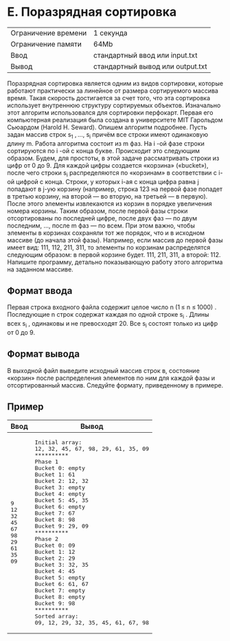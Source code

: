    <div class="header">
      <h1 class="title">E. Поразрядная сортировка</h1>
      <table>
         <tbody><tr class="time-limit">
            <td class="property-title">Ограничение времени</td>
            <td>1&nbsp;секунда</td>
         </tr>
         <tr class="memory-limit">
            <td class="property-title">Ограничение памяти</td>
            <td>64Mb</td>
         </tr>
         <tr class="input-file">
            <td class="property-title">Ввод</td>
            <td colspan="1">стандартный ввод или input.txt</td>
         </tr>
         <tr class="output-file">
            <td class="property-title">Вывод</td>
            <td colspan="1">стандартный вывод или output.txt</td>
         </tr>
      </tbody></table>
   </div>
   <div class="legend"><span style="">
         <p>Поразрядная сортировка является одним из видов сортировки, которые работают практически за линейное от размера сортируемого
            массива время. Такая скорость достигается за счет того, что эта сортировка использует внутреннюю структуру сортируемых объектов.
            Изначально этот алгоритм использовался для сортировки перфокарт. Первая его компьютерная реализация была создана в университете
            MIT Гарольдом Сьюардом (Harold Н. Seward). Опишем алгоритм подробнее. Пусть задан массив строк <span class="tex-math-text">s<sub>1</sub></span> , ..., <span class="tex-math-text">s<sub>i</sub></span> причём все строки имеют одинаковую длину m. Работа алгоритма состоит из m фаз. На i -ой фазе строки сортируются по i -ой
            с конца букве. Происходит это следующим образом. Будем, для простоты, в этой задаче рассматривать строки из цифр от 0 до 9.
            Для каждой цифры создается «корзина» («bucket»), после чего строки <span class="tex-math-text">s<sub>i</sub></span> распределяются по «корзинам» в соответствии с i-ой цифрой с конца. Строки, у которых i-ая с конца цифра равна j попадают
            в j-ую корзину (например, строка 123 на первой фазе попадет в третью корзину, на второй&nbsp;— во вторую, на третьей&nbsp;— в первую). После этого элементы извлекаются из корзин в порядке увеличения номера корзины. Таким образом, после первой фазы
            строки отсортированы по последней цифре, после двух фаз&nbsp;— по двум последним, ..., после m фаз&nbsp;— по всем. При этом важно, чтобы элементы в корзинах сохраняли тот же порядок, что и в исходном массиве (до начала этой фазы). Например,
            если массив до первой фазы имеет вид: 111, 112, 211, 311, то элементы по корзинам распределятся следующим образом: в первой
            корзине будет. 111, 211, 311, а второй: 112. Напишите программу, детально показывающую работу этого алгоритма на заданном
            массиве.
         </p></span><p></p>
   </div>
   <h2>Формат ввода</h2>
   <div class="input-specification"><span style="">
         <p>Первая строка входного файла содержит целое число n (1 ≤ n ≤ 1000) . Последующие n строк содержат каждая по одной строке <span class="tex-math-text">s<sub>i</sub></span> . Длины всех <span class="tex-math-text">s<sub>i</sub></span> , одинаковы и не превосходят 20. Все <span class="tex-math-text">s<sub>i</sub></span> состоят только из цифр от 0 до 9. 
         </p></span><p></p>
   </div>
   <h2>Формат вывода</h2>
   <div class="output-specification"><span style="">
         <p>В выходной файл выведите исходный массив строк в, состояние «корзин» после распределения элементов по ним для каждой фазы
            и отсортированный массив. Следуйте формату, приведенному в примере. 
         </p></span><p></p>
   </div>
   <h2>Пример</h2>
   <table class="sample-tests">
      <thead>
         <tr>
            <th>Ввод</th>
            <th>Вывод</th>
         </tr>
      </thead>
      <tbody>
         <tr>
            <td><pre>9
12
32
45
67
98
29
61
35
09
</pre></td>
            <td><pre>Initial array:
12, 32, 45, 67, 98, 29, 61, 35, 09
**********
Phase 1
Bucket 0: empty
Bucket 1: 61
Bucket 2: 12, 32
Bucket 3: empty
Bucket 4: empty
Bucket 5: 45, 35
Bucket 6: empty
Bucket 7: 67
Bucket 8: 98
Bucket 9: 29, 09
**********
Phase 2
Bucket 0: 09
Bucket 1: 12
Bucket 2: 29
Bucket 3: 32, 35
Bucket 4: 45
Bucket 5: empty
Bucket 6: 61, 67
Bucket 7: empty
Bucket 8: empty
Bucket 9: 98
**********
Sorted array:
09, 12, 29, 32, 35, 45, 61, 67, 98
</pre></td>
         </tr>
      </tbody>
   </table>
